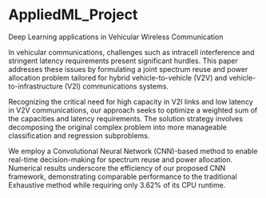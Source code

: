 # AppliedML_Project

Deep Learning applications in Vehicular Wireless Communication

In vehicular communications, challenges such as intracell interference and stringent latency requirements present significant hurdles. This paper addresses these issues by formulating a joint spectrum reuse and power allocation problem tailored for hybrid vehicle-to-vehicle (V2V) and vehicle-to-infrastructure (V2I) communications systems.

Recognizing the critical need for high capacity in V2I links and low latency in V2V communications, our approach seeks to optimize a weighted sum of the capacities and latency requirements. The solution strategy involves decomposing the original complex problem into more manageable classification and regression subproblems.

We employ a Convolutional Neural Network (CNN)-based method to enable real-time decision-making for spectrum reuse and power allocation. Numerical results underscore the efficiency of our proposed CNN framework, demonstrating comparable performance to the traditional Exhaustive method while requiring only 3.62% of its CPU runtime.
